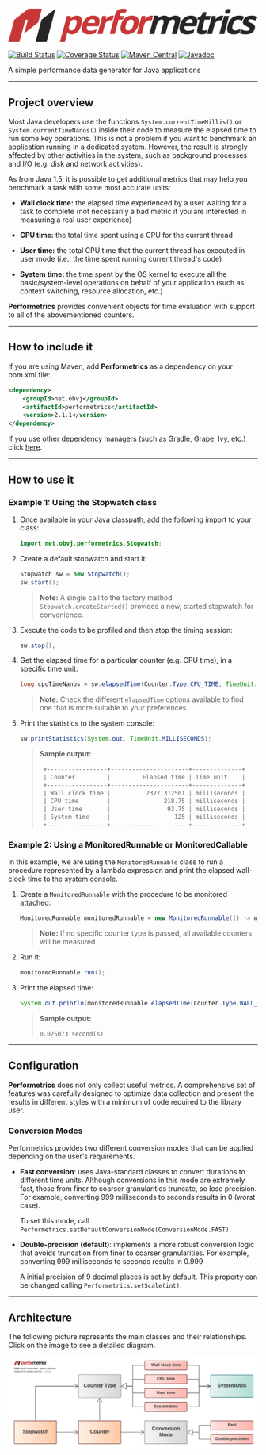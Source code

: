 ![Performetrics logo](resources/performetrics_logo.svg)

[![Build Status](https://travis-ci.org/oswaldobapvicjr/performetrics.svg?branch=master)](https://travis-ci.org/oswaldobapvicjr/performetrics)
[![Coverage Status](https://coveralls.io/repos/github/oswaldobapvicjr/performetrics/badge.svg?branch=master)](https://coveralls.io/github/oswaldobapvicjr/performetrics?branch=master)
[![Maven Central](https://maven-badges.herokuapp.com/maven-central/net.obvj/performetrics/badge.svg)](https://maven-badges.herokuapp.com/maven-central/net.obvj/performetrics)
[![Javadoc](https://javadoc.io/badge2/net.obvj/performetrics/javadoc.svg)](https://javadoc.io/doc/net.obvj/performetrics)

A simple performance data generator for Java applications

---

## Project overview

Most Java developers use the functions `System.currentTimeMillis()` or `System.currentTimeNanos()` inside their code to measure the elapsed time to run some key operations. This is not a problem if you want to benchmark an application running in a dedicated system. However, the result is strongly affected by other activities in the system, such as background processes and I/O (e.g. disk and network activities).

As from Java 1.5, it is possible to get additional metrics that may help you benchmark a task with some most accurate units:

- **Wall clock time:** the elapsed time experienced by a user waiting for a task to complete (not necessarily a bad metric if you are interested in measuring a real user experience)

- **CPU time:** the total time spent using a CPU for the current thread

- **User time:** the total CPU time that the current thread has executed in user mode (i.e., the time spent running current thread's  code)

- **System time:** the time spent by the OS kernel to execute all the basic/system-level operations on behalf of your application (such as context switching, resource allocation, etc.)

**Performetrics** provides convenient objects for time evaluation with support to all of the abovementioned counters.

---

## How to include it

If you are using Maven, add **Performetrics** as a dependency on your pom.xml file:

```xml
<dependency>
    <groupId>net.obvj</groupId>
    <artifactId>performetrics</artifactId>
    <version>2.1.1</version>
</dependency>
```

If you use other dependency managers (such as Gradle, Grape, Ivy, etc.) click [here](https://maven-badges.herokuapp.com/maven-central/net.obvj/performetrics).

---

## How to use it

### Example 1: Using the Stopwatch class

1. Once available in your Java classpath, add the following import to your class:

    ```java
    import net.obvj.performetrics.Stopwatch;
    ```

2. Create a default stopwatch and start it:

    ```java
    Stopwatch sw = new Stopwatch();
    sw.start();
    ```

    > **Note:** A single call to the factory method `Stopwatch.createStarted()` provides a new, started stopwatch for convenience.

3. Execute the code to be profiled and then stop the timing session:

    ```java
    sw.stop();
    ```

4. Get the elapsed time for a particular counter (e.g. CPU time), in a specific time unit:

    ```java
    long cpuTimeNanos = sw.elapsedTime(Counter.Type.CPU_TIME, TimeUnit.NANOSECONDS);
    ```

    > **Note:** Check the different `elapsedTime` options available to find one that is more suitable to your preferences.

5. Print the statistics to the system console:

    ```java
    sw.printStatistics(System.out, TimeUnit.MILLISECONDS);
    ```

    > **Sample output:**
    >
    > ````
    >  +-----------------+----------------------+--------------+
    >  | Counter         |         Elapsed time | Time unit    |
    >  +-----------------+----------------------+--------------+
    >  | Wall clock time |          2377.312501 | milliseconds |
    >  | CPU time        |               218.75 | milliseconds |
    >  | User time       |                93.75 | milliseconds |
    >  | System time     |                  125 | milliseconds |
    >  +-----------------+----------------------+--------------+
    > ````

### Example 2: Using a MonitoredRunnable or MonitoredCallable

In this example, we are using the `MonitoredRunnable` class to run a procedure represented by a lambda expression and print the elapsed wall-clock time to the system console.

1. Create a `MonitoredRunnable` with the procedure to be monitored attached:

    ```java
    MonitoredRunnable monitoredRunnable = new MonitoredRunnable(() -> myObject.doStuff());
    ```

    > **Note:** If no specific counter type is passed, all available counters will be measured.

2. Run it:

    ```java
    monitoredRunnable.run();
    ```

3. Print the elapsed time:

    ```java
    System.out.println(monitoredRunnable.elapsedTime(Counter.Type.WALL_CLOCK_TIME));
    ```
    > **Sample output:**
    >
    > ````
    > 0.025073 second(s)
    > ````
---
    
## Configuration

**Performetrics** does not only collect useful metrics. A comprehensive set of features was carefully designed to optimize data collection and present the results in different styles with a minimum of code required to the library user.

### Conversion Modes

Performetrics provides two different conversion modes that can be applied depending on the user's requirements.

* **Fast conversion**: uses Java-standard classes to convert durations to different time units. Although conversions in this mode are extremely fast, those from finer to coarser granularities truncate, so lose precision. For example, converting 999 milliseconds to seconds results in 0 (worst case).

  To set this mode, call `Performetrics.setDefaultConversionMode(ConversionMode.FAST)`.  

* **Double-precision (default)**: implements a more robust conversion logic that avoids truncation from finer to coarser granularities. For example, converting 999 milliseconds to seconds results in 0.999

  A initial precision of 9 decimal places is set by default. This property can be changed calling `Performetrics.setScale(int)`.

---

## Architecture

The following picture represents the main classes and their relationships. Click on the image to see a detailed diagram.

[![High-level classes overview](resources/High-level%20overview%20-%20v2.0-A.svg)](resources/Detailed%20class%20diagram%20-%20v2.1-A.svg)
